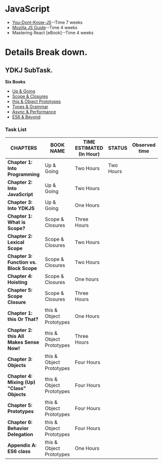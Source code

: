 # JavaScript

* [You-Dont-Know-JS](https://github.com/getify/You-Dont-Know-JS)--Time 7 weeks
* [Mozilla JS Guide](https://developer.mozilla.org/en-US/docs/Web/JavaScript/Guide)--Time 4 weeks
* Mastering React [eBook]--Time 4 weeks

# Details Break down.

## YDKJ SubTask.

**Six Books**
* [Up & Going](https://github.com/getify/You-Dont-Know-JS/blob/master/up%20&%20going/README.md#you-dont-know-js-up--going)
* [Scope & Closures](https://github.com/getify/You-Dont-Know-JS/blob/master/scope%20&%20closures/README.md#you-dont-know-js-scope--closures)
* [this & Object Prototypes](https://github.com/getify/You-Dont-Know-JS/blob/master/this%20&%20object%20prototypes/README.md#you-dont-know-js-this--object-prototypes)
* [Types & Grammar](https://github.com/getify/You-Dont-Know-JS/blob/master/types%20&%20grammar/README.md#you-dont-know-js-types--grammar)
* [Async & Performance](https://github.com/getify/You-Dont-Know-JS/blob/master/async%20&%20performance/README.md#you-dont-know-js-async--performance)
* [ES6 & Beyond](https://github.com/getify/You-Dont-Know-JS/blob/master/es6%20&%20beyond/README.md#you-dont-know-js-es6--beyond)


### Task List

CHAPTERS | BOOK NAME | TIME ESTIMATED (In Hour) | STATUS | Observed time
--- | --- | --- | --- | --
**Chapter 1: Into Programming** |  Up & Going  | Two Hours | Two Hours | 
**Chapter 2: Into JavaScript** | Up & Going | Two Hours |  | 
**Chapter 3: Into YDKJS** | Up & Going| One Hours |  | 
**Chapter 1: What is Scope?** | Scope & Closures | Three Hours |  | 
**Chapter 2: Lexical Scope** |  Scope & Closures | Two Hours |  | 
**Chapter 3: Function vs. Block Scope** |  Scope & Closures | Two Hours |  | 
**Chapter 4: Hoisting** |  Scope & Closures | One hours |  | 
**Chapter 5: Scope Closure** |  Scope & Closures | Three Hours |  | 
**Chapter 1: this Or That?** | this & Object Prototypes | One Hours |  | 
**Chapter 2: this All Makes Sense Now!** | this & Object Prototypes | Three Hours |  | 
**Chapter 3: Objects** | this & Object Prototypes | Four Hours |  | 
**Chapter 4: Mixing (Up) "Class" Objects** | this & Object Prototypes | Four Hours |  | 
**Chapter 5: Prototypes** | this & Object Prototypes | Four Hours |  | 
**Chapter 6: Behavior Delegation** | this & Object Prototypes | Four Hours |  | 
**Appendix A: ES6 class** | this & Object Prototypes | One Hours |  | 






